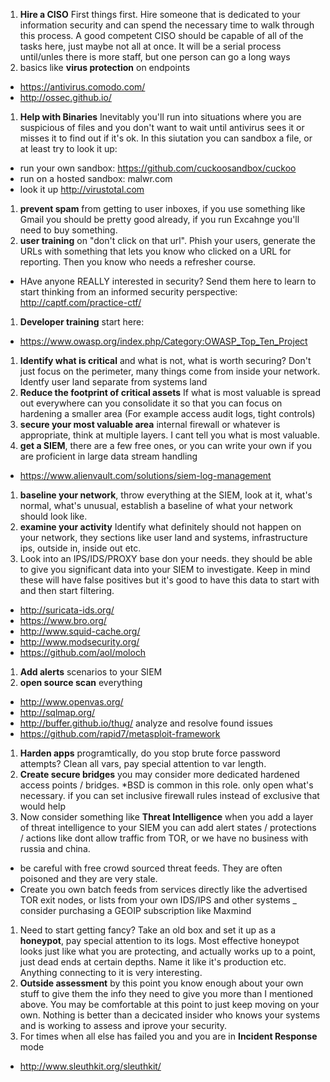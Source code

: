 1. **Hire a CISO** First things first. Hire someone that is dedicated to your information security and can spend the necessary time to walk through this process. A good competent CISO should be capable of all of the tasks here, just maybe not all at once. It will be a serial process until/unles there is more staff, but one person can go a long ways
1. basics like **virus protection** on endpoints
- https://antivirus.comodo.com/
- http://ossec.github.io/
1. **Help with Binaries** Inevitably you'll run into situations where you are suspicious of files and you don't want to wait until antivirus sees it or misses it to find out if it's ok. In this siutation you can sandbox a file, or at least try to look it up:
- run your own sandbox: https://github.com/cuckoosandbox/cuckoo
- run on a hosted sandbox: malwr.com
- look it up http://virustotal.com
1. **prevent spam** from getting to user inboxes, if you use something like Gmail you should be pretty good already, if you run Excahnge you'll need to buy something.
1. **user training** on "don't click on that url". Phish your users, generate the URLs with something that lets you know who clicked on a URL for reporting. Then you know who needs a refresher course.
- HAve anyone REALLY interested in security? Send them here to learn to start thinking from an informed security perspective: http://captf.com/practice-ctf/	
1. **Developer training** start here:
- https://www.owasp.org/index.php/Category:OWASP_Top_Ten_Project
1. **Identify what is critical** and what is not, what is worth securing? Don't just focus on the perimeter, many things come from inside your network. Identfy user land separate from systems land
1. **Reduce the footprint of critical assets** If what is most valuable is spread out everywhere can you consolidate it so that you can focus on hardening a smaller area (For example access audit logs, tight controls)
1. **secure your most valuable area** internal firewall or whatever is appropriate, think at multiple layers. I cant tell you what is most valuable.
1. **get a  SIEM**, there are a few free ones, or you can write your own if you are proficient in large data stream handling
- https://www.alienvault.com/solutions/siem-log-management
1. **baseline your network**, throw everything at the SIEM, look at it, what's normal, what's unusual, establish a baseline of what your network should look like.
1. **examine your activity** Identify what definitely should not happen on your network, they sections like user land and systems, infrastructure ips, outside in, inside out etc.
1. Look into an IPS/IDS/PROXY base don your needs. they should be able to give you significant data into your SIEM to investigate. Keep in mind these will have false positives but it's good to have this data to start with and then start filtering.
- http://suricata-ids.org/
- https://www.bro.org/
- http://www.squid-cache.org/
- http://www.modsecurity.org/
- https://github.com/aol/moloch
1. **Add alerts** scenarios to your SIEM
1. **open source scan** everything 
- http://www.openvas.org/ 
- http://sqlmap.org/ 
- http://buffer.github.io/thug/ analyze and resolve found issues
- https://github.com/rapid7/metasploit-framework
1. **Harden apps** programtically, do you stop brute force password attempts? Clean all vars, pay special attention to var length.
1. **Create secure bridges** you may consider more dedicated hardened access points / bridges. *BSD is common in this role. only open what's necessary. if you can set inclusive firewall rules instead of exclusive that would help
1. Now consider something like **Threat Intelligence** when you add a layer of threat intelligence to your SIEM you can add alert states / protections / actions like dont allow traffic from TOR, or we have no business with russia and china.
- be careful with free crowd sourced threat feeds. They are often poisoned and they are very stale.
- Create you own batch feeds from services directly like the advertised TOR exit nodes, or lists from your own IDS/IPS and other systems
_ consider purchasing a GEOIP subscription like Maxmind
1. Need to start getting fancy? Take an old box and set it up as a **honeypot**, pay special attention to its logs. Most effective honeypot looks just like what you are protecting, and actually works up to a point, just dead ends at certain depths. Name it like it's production etc. Anything connecting to it is very interesting.
1. **Outside assessment** by this point you know enough about your own stuff to give them the info they need to give you more than I mentioned above. You may be comfortable at this point to just keep moving on your own. Nothing is better than a decicated insider who knows your systems and is working to assess and iprove your security.
1. For times when all else has failed you and you are in **Incident Response** mode
- http://www.sleuthkit.org/sleuthkit/